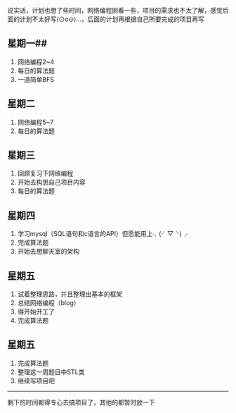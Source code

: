 说实话，计划也想了些时间，网络编程刚看一些，项目的需求也不太了解，感觉后面的计划不太好写(⊙o⊙)…，后面的计划再根据自己所要完成的项目再写
## 星期一##

 1. 网络编程2~4
 2. 每日的算法题
 3. 一道简单BFS

## 星期二 ##

 1. 网络编程5~7
 2. 每日的算法题

## 星期三 ##

 1. 回顾复习下网络编程
 2. 开始去构思自己项目内容
 3. 每日的算法题

## 星期四 ##

 1. 学习mysql（SQL语句和c语言的API）但愿能用上╮(╯▽╰)╭
 2. 完成算法题
 3. 开始去想聊天室的架构

## 星期五 ##

 1. 试着整理思路，并且整理出基本的框架
 2. 总结网络编程（blog）
 2. 得开始开工了
 3. 完成算法题

## 星期五 ##

 1. 完成算法题
 2. 整理这一周题目中STL类
 3. 继续写项目吧

----------
剩下的时间都得专心去搞项目了，其他的都暂时放一下

